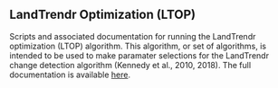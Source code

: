 ## LandTrendr Optimization (LTOP)
Scripts and associated documentation for running the LandTrendr optimization (LTOP) algorithm. This algorithm, or set of algorithms, is intended to be used to make paramater selections for the LandTrendr change detection algorithm (Kennedy et al., 2010, 2018). The full documentation is available [here](https://github.com/eMapR/LTOP_FTV_Py/blob/main/documentation/LTOP_in_Python_API.md). 
